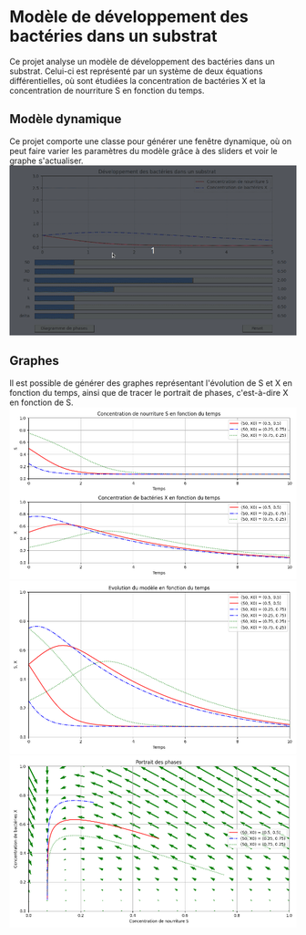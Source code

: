 # Modèle de développement des bactéries dans un substrat
Ce projet analyse un modèle de développement des bactéries dans un substrat. Celui-ci est représenté par un système de deux équations différentielles, où sont étudiées la concentration de bactéries X et la concentration de nourriture S en fonction du temps.

## Modèle dynamique
Ce projet comporte une classe pour générer une fenêtre dynamique, où on peut faire varier les paramètres du modèle grâce à des sliders et voir le graphe s'actualiser.
![](https://github.com/Quentin18/Model-Developpement-Bacteries/blob/master/pysrc/img/demo.gif)

## Graphes
Il est possible de générer des graphes représentant l'évolution de S et X en fonction du temps, ainsi que de tracer le portrait de phases, c'est-à-dire X en fonction de S.
![](https://github.com/Quentin18/Model-Developpement-Bacteries/blob/master/pysrc/img/evol_model_separe.png)
![](https://github.com/Quentin18/Model-Developpement-Bacteries/blob/master/pysrc/img/evol_model_superpose.png)
![](https://github.com/Quentin18/Model-Developpement-Bacteries/blob/master/pysrc/img/portrait_des_phases.png)
